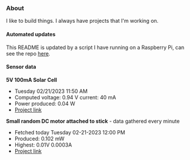 ### About
I like to build things. I always have projects that I'm working on.

#### Automated updates
This README is updated by a script I have running on a Raspberry Pi, can see the repo [here](https://github.com/jdc-cunningham/raspi-git-repo-updater).

#### Sensor data
**5V 100mA Solar Cell**
- Tuesday 02/21/2023 11:50 AM
- Computed voltage: 0.94 V current: 40 mA
- Power produced: 0.04 W
- [Project link](https://github.com/jdc-cunningham/raspisolarplotter)

**Small random DC motor attached to stick** - data gathered every minute
- Fetched today Tuesday 02-21-2023 12:00 PM
- Produced: 0.102 mW
- Highest: 0.01V 0.0003A
- [Project link](https://github.com/jdc-cunningham/turbine-raspi)